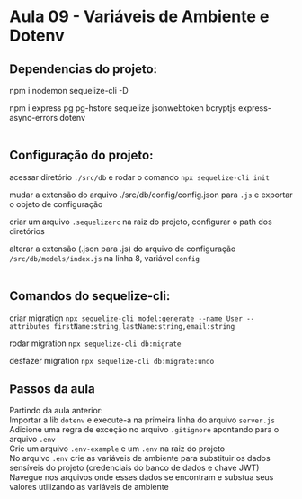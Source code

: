 # Aula 09 - Variáveis de Ambiente e Dotenv

## Dependencias do projeto:

npm i nodemon sequelize-cli -D

npm i express pg pg-hstore sequelize jsonwebtoken bcryptjs express-async-errors dotenv
<br><br>

## Configuração do projeto:

acessar diretório `./src/db` e rodar o comando `npx sequelize-cli init`

mudar a extensão do arquivo ./src/db/config/config.json para `.js` e exportar o
objeto de configuração

criar um arquivo `.sequelizerc` na raiz do projeto, configurar o path dos
diretórios

alterar a extensão (.json para .js) do arquivo de configuração `/src/db/models/index.js`
na linha 8, variável `config`
<br><br>

## Comandos do sequelize-cli:

criar migration
`npx sequelize-cli model:generate --name User --attributes firstName:string,lastName:string,email:string`

rodar migration
`npx sequelize-cli db:migrate`

desfazer migration
`npx sequelize-cli db:migrate:undo`


## Passos da aula

Partindo da aula anterior: <br>
Importar a lib `dotenv` e execute-a na primeira linha do arquivo `server.js`<br>
Adicione uma regra de exceção no arquivo `.gitignore` apontando para o arquivo `.env`<br>
Crie um arquivo `.env-example` e um `.env` na raiz do projeto <br>
No arquivo `.env` crie as variáveis de ambiente para substituir os dados sensíveis do projeto (credenciais do banco de dados e chave JWT) <br>
Navegue nos arquivos onde esses dados se encontram e substua seus valores utilizando as variáveis de ambiente <br>
